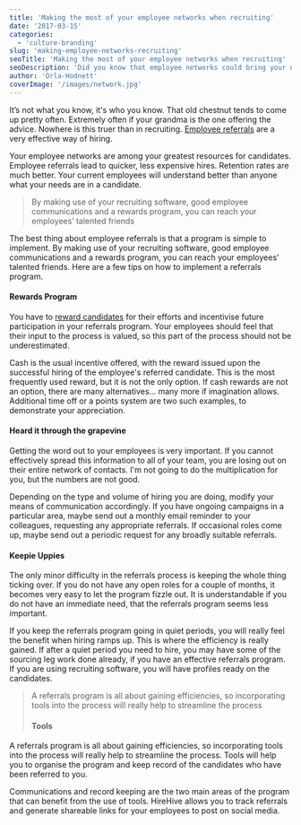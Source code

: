 ```yaml
---
title: 'Making the most of your employee networks when recruiting'
date: '2017-03-15'
categories:
  - 'culture-branding'
slug: 'making-employee-networks-recruiting'
seoTitle: 'Making the most of your employee networks when recruiting'
seoDescription: 'Did you know that employee networks could bring your next great hire? Learn how to create an employee referrals program with recruiting software HireHive'
author: 'Orla-Hodnett'
coverImage: '/images/network.jpg'
---
```


It’s not what you know, it's who you know. That old chestnut tends to come up pretty often. Extremely often if your grandma is the one offering the advice. Nowhere is this truer than in recruiting. [Employee referrals](http://hirehive.io/blog/is-an-employee-referrals-program-the-most-effective-way-to-recruit/) are a very effective way of hiring.

Your employee networks are among your greatest resources for candidates. Employee referrals lead to quicker, less expensive hires. Retention rates are much better. Your current employees will understand better than anyone what your needs are in a candidate.

> By making use of your recruiting software, good employee communications and a rewards program, you can reach your employees’ talented friends

The best thing about employee referrals is that a program is simple to implement. By making use of your recruiting software, good employee communications and a rewards program, you can reach your employees’ talented friends. Here are a few tips on how to implement a referrals program.

#### **Rewards Program**

You have to [reward candidates](http://hirehive.io/blog/employee-referrals-rewards-program/) for their efforts and incentivise future participation in your referrals program. Your employees should feel that their input to the process is valued, so this part of the process should not be underestimated.

Cash is the usual incentive offered, with the reward issued upon the successful hiring of the employee's referred candidate. This is the most frequently used reward, but it is not the only option. If cash rewards are not an option, there are many alternatives… many more if imagination allows. Additional time off or a points system are two such examples, to demonstrate your appreciation.

#### **Heard it through the grapevine**

Getting the word out to your employees is very important. If you cannot effectively spread this information to all of your team, you are losing out on their entire network of contacts. I'm not going to do the multiplication for you, but the numbers are not good.

Depending on the type and volume of hiring you are doing, modify your means of communication accordingly. If you have ongoing campaigns in a particular area, maybe send out a monthly email reminder to your colleagues, requesting any appropriate referrals. If occasional roles come up, maybe send out a periodic request for any broadly suitable referrals.

#### **Keepie Uppies**

The only minor difficulty in the referrals process is keeping the whole thing ticking over. If you do not have any open roles for a couple of months, it becomes very easy to let the program fizzle out. It is understandable if you do not have an immediate need, that the referrals program seems less important.

If you keep the referrals program going in quiet periods, you will really feel the benefit when hiring ramps up. This is where the efficiency is really gained. If after a quiet period you need to hire, you may have some of the sourcing leg work done already, if you have an effective referrals program. If you are using recruiting software, you will have profiles ready on the candidates.

> A referrals program is all about gaining efficiencies, so incorporating tools into the process will really help to streamline the process
>
> #### **Tools**

A referrals program is all about gaining efficiencies, so incorporating tools into the process will really help to streamline the process. Tools will help you to organise the program and keep record of the candidates who have been referred to you.

Communications and record keeping are the two main areas of the program that can benefit from the use of tools. HireHive allows you to track referrals and generate shareable links for your employees to post on social media.
